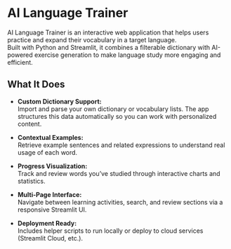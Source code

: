 # AI Language Trainer

AI Language Trainer is an interactive web application that helps users practice and expand their vocabulary in a target language.  
Built with Python and Streamlit, it combines a filterable dictionary with AI-powered exercise generation to make language study more engaging and efficient.

## What It Does

- **Custom Dictionary Support:**  
  Import and parse your own dictionary or vocabulary lists. The app structures this data automatically so you can work with personalized content.

- **Contextual Examples:**  
  Retrieve example sentences and related expressions to understand real usage of each word.

- **Progress Visualization:**  
  Track and review words you’ve studied through interactive charts and statistics.

- **Multi-Page Interface:**  
  Navigate between learning activities, search, and review sections via a responsive Streamlit UI.

- **Deployment Ready:**  
  Includes helper scripts to run locally or deploy to cloud services (Streamlit Cloud, etc.).
